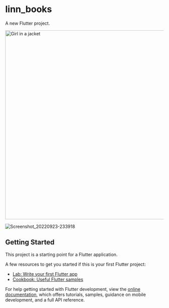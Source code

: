 # linn_books

A new Flutter project.

<img src="https://user-images.githubusercontent.com/101389853/193307928-da62733c-86b8-4f65-b594-a9fe23da05da.gif)" alt="Girl in a jacket" height="600">

![Screenshot_20220923-233918](https://user-images.githubusercontent.com/101389853/193307920-279c48da-d18e-4769-b7b2-7abacd0694b1.jpg)



## Getting Started

This project is a starting point for a Flutter application.

A few resources to get you started if this is your first Flutter project:

- [Lab: Write your first Flutter app](https://docs.flutter.dev/get-started/codelab)
- [Cookbook: Useful Flutter samples](https://docs.flutter.dev/cookbook)

For help getting started with Flutter development, view the
[online documentation](https://docs.flutter.dev/), which offers tutorials,
samples, guidance on mobile development, and a full API reference.
